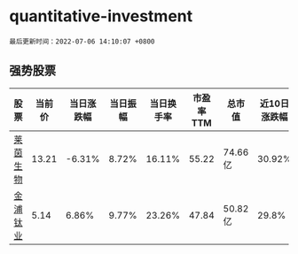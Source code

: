 # quantitative-investment

`最后更新时间：2022-07-06 14:10:07 +0800`

## 强势股票

|股票|当前价|当日涨跌幅|当日振幅|当日换手率|市盈率TTM|总市值|近10日涨跌幅|
|----|----|----|----|----|----|----|----|
|[莱茵生物](https://xueqiu.com/S/SZ002166)|13.21|-6.31%|8.72%|16.11%|55.22|74.66亿|30.92%|
|[金浦钛业](https://xueqiu.com/S/SZ000545)|5.14|6.86%|9.77%|23.26%|47.84|50.82亿|29.8%|
